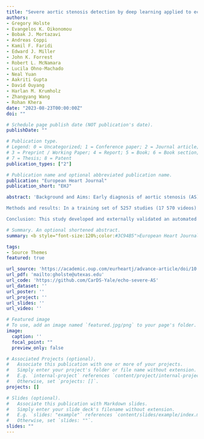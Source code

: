 ```yaml
---
title: "Severe aortic stenosis detection by deep learning applied to echocardiography"
authors:
- Gregory Holste
- Evangelos K. Oikonomou
- Bobak J. Mortazavi
- Andreas Coppi
- Kamil F. Faridi
- Edward J. Miller
- John K. Forrest
- Robert L. McNamara
- Lucila Ohno-Machado
- Neal Yuan
- Aakriti Gupta
- David Ouyang
- Harlan M. Krumholz
- Zhangyang Wang
- Rohan Khera
date: "2023-08-23T00:00:00Z"
doi: ""

# Schedule page publish date (NOT publication's date).
publishDate: ""

# Publication type.
# Legend: 0 = Uncategorized; 1 = Conference paper; 2 = Journal article;
# 3 = Preprint / Working Paper; 4 = Report; 5 = Book; 6 = Book section;
# 7 = Thesis; 8 = Patent
publication_types: ["2"]

# Publication name and optional abbreviated publication name.
publication: "European Heart Journal"
publication_short: "EHJ"

abstract: 'Background and Aims: Early diagnosis of aortic stenosis (AS) is critical to prevent morbidity and mortality but requires skilled examination with Doppler imaging. This study reports the development and validation of a novel deep learning model that relies on two-dimensional (2D) parasternal long axis videos from transthoracic echocardiography without Doppler imaging to identify severe AS, suitable for point-of-care ultrasonography.

Methods and results: In a training set of 5257 studies (17 570 videos) from 2016 to 2020 [Yale-New Haven Hospital (YNHH), Connecticut], an ensemble of three-dimensional convolutional neural networks was developed to detect severe AS, leveraging self-supervised contrastive pretraining for label-efficient model development. This deep learning model was validated in a temporally distinct set of 2040 consecutive studies from 2021 from YNHH as well as two geographically distinct cohorts of 4226 and 3072 studies, from California and other hospitals in New England, respectively. The deep learning model achieved an area under the receiver operating characteristic curve (AUROC) of 0.978 (95% CI: 0.966, 0.988) for detecting severe AS in the temporally distinct test set, maintaining its diagnostic performance in geographically distinct cohorts [0.952 AUROC (95% CI: 0.941, 0.963) in California and 0.942 AUROC (95% CI: 0.909, 0.966) in New England]. The model was interpretable with saliency maps identifying the aortic valve, mitral annulus, and left atrium as the predictive regions. Among non-severe AS cases, predicted probabilities were associated with worse quantitative metrics of AS suggesting an association with various stages of AS severity.

Conclusion: This study developed and externally validated an automated approach for severe AS detection using single-view 2D echocardiography, with potential utility for point-of-care screening.'

# Summary. An optional shortened abstract.
summary: <b style="font-size:120%;color:#3C94B5">European Heart Journal</b><br> Accurate and generalizable detection of severe aortic stenosis based on single-view echocardiography.

tags:
- Source Themes
featured: true

url_source: 'https://academic.oup.com/eurheartj/advance-article/doi/10.1093/eurheartj/ehad456/7248551'
url_pdf: 'mailto:gholste@utexas.edu'
url_code: 'https://github.com/CarDS-Yale/echo-severe-AS'
url_dataset: ''
url_poster: ''
url_project: ''
url_slides: ''
url_video: ''

# Featured image
# To use, add an image named `featured.jpg/png` to your page's folder.
image:
  caption: ''
  focal_point: ""
  preview_only: false

# Associated Projects (optional).
#   Associate this publication with one or more of your projects.
#   Simply enter your project's folder or file name without extension.
#   E.g. `internal-project` references `content/project/internal-project/index.md`.
#   Otherwise, set `projects: []`.
projects: []

# Slides (optional).
#   Associate this publication with Markdown slides.
#   Simply enter your slide deck's filename without extension.
#   E.g. `slides: "example"` references `content/slides/example/index.md`.
#   Otherwise, set `slides: ""`.
slides: ""
---
```

